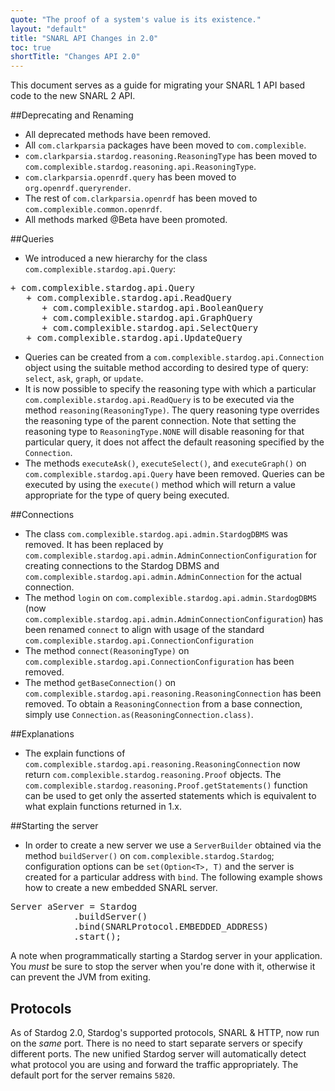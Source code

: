```yaml
---
quote: "The proof of a system's value is its existence."
layout: "default"
title: "SNARL API Changes in 2.0"
toc: true
shortTitle: "Changes API 2.0"
---
```


This document serves as a guide for migrating your SNARL 1 API based code to the new SNARL 2 API. 

##Deprecating and Renaming
* All deprecated methods have been removed.
* All `com.clarkparsia` packages have been moved to `com.complexible`.
* `com.clarkparsia.stardog.reasoning.ReasoningType` has been moved to `com.complexible.stardog.reasoning.api.ReasoningType`.
* `com.clarkparsia.openrdf.query` has been moved to `org.openrdf.queryrender`.
* The rest of `com.clarkparsia.openrdf` has been moved to `com.complexible.common.openrdf`.
* All methods marked @Beta have been promoted.

##Queries
* We introduced a new hierarchy for the class `com.complexible.stardog.api.Query`:

<pre>
+ com.complexible.stardog.api.Query
   + com.complexible.stardog.api.ReadQuery
      + com.complexible.stardog.api.BooleanQuery
      + com.complexible.stardog.api.GraphQuery
      + com.complexible.stardog.api.SelectQuery
   + com.complexible.stardog.api.UpdateQuery
</pre>

* Queries can be created from a `com.complexible.stardog.api.Connection` object using the suitable method according to desired type of query: `select`, `ask`, `graph`, or `update`.
* It is now possible to specify the reasoning type with which a particular `com.complexible.stardog.api.ReadQuery` is to be executed via the method `reasoning(ReasoningType)`. The query reasoning type overrides the reasoning type of the parent connection. Note that setting the reasoning type to `ReasoningType.NONE` will disable reasoning for that particular query, it does not affect the default reasoning specified by the `Connection`.
* The methods `executeAsk()`, `executeSelect()`, and `executeGraph()` on `com.complexible.stardog.api.Query` have been removed. Queries can be executed by using the `execute()` method which will return a value appropriate for the type of query being executed.

##Connections
* The class `com.complexible.stardog.api.admin.StardogDBMS` was removed.  It has been replaced by `com.complexible.stardog.api.admin.AdminConnectionConfiguration` for creating connections to the Stardog DBMS and `com.complexible.stardog.api.admin.AdminConnection` for the actual connection.
* The method `login` on `com.complexible.stardog.api.admin.StardogDBMS` (now `com.complexible.stardog.api.admin.AdminConnectionConfiguration`) has been renamed `connect` to align with usage of the standard `com.complexible.stardog.api.ConnectionConfiguration`
* The method `connect(ReasoningType)` on `com.complexible.stardog.api.ConnectionConfiguration` has been removed.
* The method `getBaseConnection()` on `com.complexible.stardog.api.reasoning.ReasoningConnection` has been removed.  To obtain a `ReasoningConnection` from a base connection, simply use `Connection.as(ReasoningConnection.class)`.

##Explanations
* The explain functions of `com.complexible.stardog.api.reasoning.ReasoningConnection` now return `com.complexible.stardog.reasoning.Proof` objects. The `com.complexible.stardog.reasoning.Proof.getStatements()` function can be used to get only the asserted statements which is equivalent to what explain functions returned in 1.x.

##Starting the server
* In order to create a new server we use a `ServerBuilder` obtained via the method `buildServer()` on `com.complexible.stardog.Stardog`; configuration options can be `set(Option<T>, T)` and the server is created for a particular address with `bind`. The following example shows how to create a new embedded SNARL server.
<pre>
Server aServer = Stardog
            .buildServer()
            .bind(SNARLProtocol.EMBEDDED_ADDRESS)
            .start();
</pre>

A note when programmatically starting a Stardog server in your application.  You *must* be sure to stop the server when you're done with it, otherwise it can prevent the JVM from exiting.

## Protocols

As of Stardog 2.0, Stardog's supported protocols, SNARL & HTTP, now run on the *same* port.  There is no need to start separate servers or specify different ports.  The new unified Stardog server will automatically detect what protocol you are using and forward the traffic appropriately.  The default port for the server remains `5820`. 
